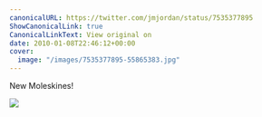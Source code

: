 ```yaml
---
canonicalURL: https://twitter.com/jmjordan/status/7535377895
ShowCanonicalLink: true
CanonicalLinkText: View original on
date: 2010-01-08T22:46:12+00:00
cover:
  image: "/images/7535377895-55865383.jpg"
---
```

New Moleskines! 

![](/images/7535377895-55865383.jpg)